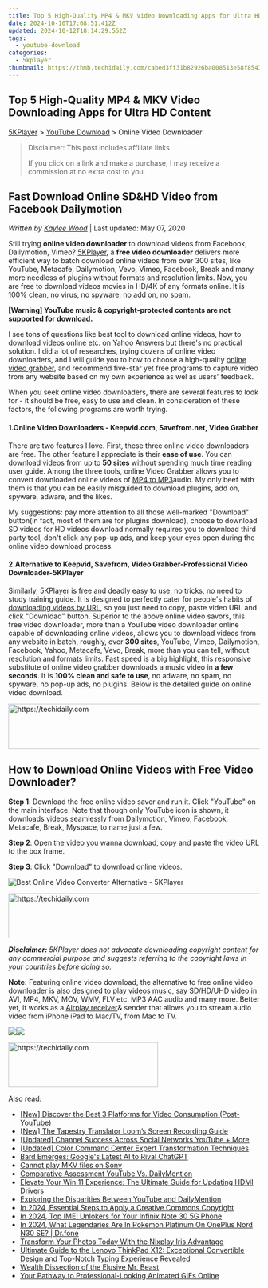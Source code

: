 ```yaml
---
title: Top 5 High-Quality MP4 & MKV Video Downloading Apps for Ultra HD Content
date: 2024-10-10T17:08:51.412Z
updated: 2024-10-12T18:14:29.552Z
tags:
  - youtube-download
categories:
  - 5kplayer
thumbnail: https://thmb.techidaily.com/cabed3ff31b82926ba008513e58f8543d937e5a9afb11a07e4133edf1c0ffefb.jpg
---
```


## Top 5 High-Quality MP4 & MKV Video Downloading Apps for Ultra HD Content

[5KPlayer](https://tools.techidaily.com/5kplayer/products/) \> [YouTube Download](https://tools.techidaily.com/5kplayer/youtube-download/) \> Online Video Downloader

>  Disclaimer: This post includes affiliate links
>
>  If you click on a link and make a purchase, I may receive a commission at no extra cost to you.
>

## Fast Download Online SD&HD Video from Facebook Dailymotion

 _Written by [Kaylee Wood](https://www.quora.com/profile/Amanda-Hu-21)_ | Last updated: May 07, 2020 

Still trying **online video downloader** to download videos from Facebook, Dailymotion, Vimeo? [5KPlayer](https://tools.techidaily.com/5kplayer/products/), a **free video downloader** delivers more efficient way to batch download online videos from over 300 sites, like YouTube, Metacafe, Dailymotion, Vevo, Vimeo, Facebook, Break and many more needless of plugins without formats and resolution limits. Now, you are free to download videos movies in HD/4K of any formats online. It is 100% clean, no virus, no spyware, no add on, no spam.

**\[Warning\] YouTube music & copyright-protected contents are not supported for download.**

I see tons of questions like best tool to download online videos, how to download videos online etc. on Yahoo Answers but there's no practical solution. I did a lot of researches, trying dozens of online video downloaders, and I will guide you to how to choose a high-quality [online video grabber](https://tools.techidaily.com/5kplayer/youtube-download/), and recommend five-star yet free programs to capture video from any website based on my own experience as wel as users' feedback. 

When you seek online video downloaders, there are several features to look for - it should be free, easy to use and clean. In consideration of these factors, the following programs are worth trying.

#### **1.Online Video Downloaders - Keepvid.com, Savefrom.net, Video Grabber**

There are two features I love. First, these three online video downloaders are free. The other feature I appreciate is their **ease of use**. You can download videos from up to **50 sites** without spending much time reading user guide. Among the three tools, online Video Grabber allows you to convert downloaded online videos of [MP4 to MP3](https://tools.techidaily.com/5kplayer/youtube-download/)audio. My only beef with them is that you can be easily misguided to download plugins, add on, spyware, adware, and the likes. 

My suggestions: pay more attention to all those well-marked "Download" button(in fact, most of them are for plugins download), choose to download SD videos for HD videos download normally requires you to download third party tool, don't click any pop-up ads, and keep your eyes open during the online video download process. 

#### **2.Alternative to Keepvid, Savefrom, Video Grabber-Professional Video Downloader-5KPlayer**

Similarly, 5KPlayer is free and deadly easy to use, no tricks, no need to study training guide. It is designed to perfectly cater for people's habits of [downloading videos by URL](https://tools.techidaily.com/5kplayer/youtube-download/), so you just need to copy, paste video URL and click "Download" button. Superior to the above online video savors, this free video downloader, more than a YouTube video downloader online capable of downloading online videos, allows you to download videos from any website in batch, roughly, over **300 sites**, YouTube, Vimeo, Dailymotion, Facebook, Yahoo, Metacafe, Vevo, Break, more than you can tell, without resolution and formats limits. Fast speed is a big highlight, this responsive substitute of online video grabber downloads a music video in **a few seconds**. It is **100% clean and safe to use**, no adware, no spam, no spyware, no pop-up ads, no plugins. Below is the detailed guide on online video download. 

<!-- affiliate ads begin -->
<a href="https://unicoeye.pxf.io/c/5597632/2134238/18498" target="_top" id="2134238">
  <img src="//a.impactradius-go.com/display-ad/18498-2134238" border="0" alt="https://techidaily.com" width="728" height="90"/>
</a>
<img height="0" width="0" src="https://unicoeye.pxf.io/i/5597632/2134238/18498" style="position:absolute;visibility:hidden;" border="0" />
<!-- affiliate ads end -->

##  How to Download Online Videos with Free Video Downloader?

**Step 1**: Download the free online video saver and run it. Click "YouTube" on the main interface. Note that though only YouTube icon is shown, it downloads videos seamlessly from Dailymotion, Vimeo, Facebook, Metacafe, Break, Myspace, to name just a few. 

**Step 2**: Open the video you wanna download, copy and paste the video URL to the box frame. 

**Step 3**: Click "Download" to download online videos. 

![Best Online Video Converter Alternative - 5KPlayer](https://www.5kplayer.com/youtube-download/img/download-xsy-031101.jpg) 

<!-- affiliate ads begin -->
<a href="https://unicoeye.pxf.io/c/5597632/2134241/18498" target="_top" id="2134241">
  <img src="//a.impactradius-go.com/display-ad/18498-2134241" border="0" alt="https://techidaily.com" width="728" height="90"/>
</a>
<img height="0" width="0" src="https://unicoeye.pxf.io/i/5597632/2134241/18498" style="position:absolute;visibility:hidden;" border="0" />
<!-- affiliate ads end -->

_**Disclaimer:** 5KPlayer does not advocate downloading copyright content for any commercial purpose and suggests referring to the copyright laws in your countries before doing so._

**Note:** Featuring online video download, the alternative to free online video downloader is also designed to [play videos music](https://tools.techidaily.com/5kplayer/video-music-player/), say SD/HD/UHD video in AVI, MP4, MKV, MOV, WMV, FLV etc. MP3 AAC audio and many more. Better yet, it works as a [Airplay receiver](https://tools.techidaily.com/5kplayer/airplay/)& sender that allows you to stream audio video from iPhone iPad to Mac/TV, from Mac to TV. 

[![](https://www.5kplayer.com/youtube-download/../button/freedownwhitewin.png)](https://tools.techidaily.com/5kplayer/products/)[![](https://www.5kplayer.com/youtube-download/../button/freedownbackmac.png)](https://tools.techidaily.com/5kplayer/products/)

<!-- affiliate ads begin -->
<a href="https://aligracehair.sjv.io/c/5597632/2006928/19272" target="_top" id="2006928">
  <img src="//a.impactradius-go.com/display-ad/19272-2006928" border="0" alt="https://techidaily.com" width="300" height="90"/>
</a>
<img height="0" width="0" src="https://aligracehair.sjv.io/i/5597632/2006928/19272" style="position:absolute;visibility:hidden;" border="0" />
<!-- affiliate ads end -->

<ins class="adsbygoogle"
     style="display:block"
     data-ad-format="autorelaxed"
     data-ad-client="ca-pub-7571918770474297"
     data-ad-slot="1223367746"></ins>

<ins class="adsbygoogle"
     style="display:block"
     data-ad-client="ca-pub-7571918770474297"
     data-ad-slot="8358498916"
     data-ad-format="auto"
     data-full-width-responsive="true"></ins>

<span class="atpl-alsoreadstyle">Also read:</span>
<div><ul>
<li><a href="https://youtube-video-recordings.techidaily.com/new-discover-the-best-3-platforms-for-video-consumption-post-youtube/"><u>[New] Discover the Best 3 Platforms for Video Consumption (Post-YouTube)</u></a></li>
<li><a href="https://screen-capture.techidaily.com/new-the-tapestry-translator-looms-screen-recording-guide/"><u>[New] The Tapestry Translator Loom’s Screen Recording Guide</u></a></li>
<li><a href="https://youtube-video-recordings.techidaily.com/updated-channel-success-across-social-networks-youtube-plus-more/"><u>[Updated] Channel Success Across Social Networks YouTube + More</u></a></li>
<li><a href="https://extra-hints.techidaily.com/updated-color-command-center-expert-transformation-techniques/"><u>[Updated] Color Command Center Expert Transformation Techniques</u></a></li>
<li><a href="https://tech-haven.techidaily.com/bard-emerges-googles-latest-ai-to-rival-chatgpt/"><u>Bard Emerges: Google's Latest AI to Rival ChatGPT</u></a></li>
<li><a href="https://phone-solutions.techidaily.com/cannot-play-mkv-files-on-sony-by-aiseesoft-video-converter-play-mkv-on-android/"><u>Cannot play MKV files on Sony </u></a></li>
<li><a href="https://youtube-video-recordings.techidaily.com/comparative-assessment-youtube-vs-dailymention/"><u>Comparative Assessment YouTube Vs. DailyMention</u></a></li>
<li><a href="https://driver-install.techidaily.com/elevate-your-win-11-experience-the-ultimate-guide-for-updating-hdmi-drivers/"><u>Elevate Your Win 11 Experience: The Ultimate Guide for Updating HDMI Drivers</u></a></li>
<li><a href="https://youtube-video-recordings.techidaily.com/exploring-the-disparities-between-youtube-and-dailymention/"><u>Exploring the Disparities Between YouTube and DailyMention</u></a></li>
<li><a href="https://youtube-video-recordings.techidaily.com/in-2024-essential-steps-to-apply-a-creative-commons-copyright/"><u>In 2024, Essential Steps to Apply a Creative Commons Copyright</u></a></li>
<li><a href="https://sim-unlock.techidaily.com/in-2024-top-imei-unlokers-for-your-infinix-note-30-5g-phone-by-drfone-android/"><u>In 2024, Top IMEI Unlokers for Your Infinix Note 30 5G Phone</u></a></li>
<li><a href="https://android-pokemon-go.techidaily.com/in-2024-what-legendaries-are-in-pokemon-platinum-on-oneplus-nord-n30-se-drfone-by-drfone-virtual-android/"><u>In 2024, What Legendaries Are In Pokemon Platinum On OnePlus Nord N30 SE? | Dr.fone</u></a></li>
<li><a href="https://buynow-info.techidaily.com/transform-your-photos-today-with-the-nixplay-iris-advantage/"><u>Transform Your Photos Today With the Nixplay Iris Advantage</u></a></li>
<li><a href="https://buynow-info.techidaily.com/ultimate-guide-to-the-lenovo-thinkpad-x12-exceptional-convertible-design-and-top-notch-typing-experience-revealed/"><u>Ultimate Guide to the Lenovo ThinkPad X12: Exceptional Convertible Design and Top-Notch Typing Experience Revealed</u></a></li>
<li><a href="https://youtube-video-recordings.techidaily.com/wealth-dissection-of-the-elusive-mr-beast/"><u>Wealth Dissection of the Elusive Mr. Beast</u></a></li>
<li><a href="https://youtube-video-recordings.techidaily.com/your-pathway-to-professional-looking-animated-gifs-online/"><u>Your Pathway to Professional-Looking Animated GIFs Online</u></a></li>
</ul></div>

